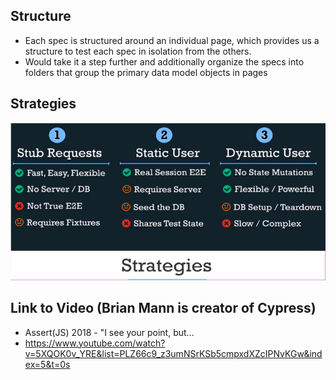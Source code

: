 ## Structure
- Each spec is structured around an individual page, which provides us a structure to test each spec in isolation from the others.
- Would take it a step further and additionally organize the specs into folders that group the primary data model objects in pages

## Strategies
![image](https://github.com/balcomiv/assert-js/blob/master/cypress/assets/brian-mann/strategies.png)

## Link to Video (Brian Mann is creator of Cypress)
- Assert(JS) 2018 - "I see your point, but...
- https://www.youtube.com/watch?v=5XQOK0v_YRE&list=PLZ66c9_z3umNSrKSb5cmpxdXZcIPNvKGw&index=5&t=0s

